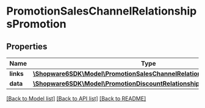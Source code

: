 # PromotionSalesChannelRelationshipsPromotion

## Properties
Name | Type | Description | Notes
------------ | ------------- | ------------- | -------------
**links** | [**\Shopware6SDK\Model\PromotionSalesChannelRelationshipsPromotionLinks**](PromotionSalesChannelRelationshipsPromotionLinks.md) |  | [optional] 
**data** | [**\Shopware6SDK\Model\PromotionDiscountRelationshipsPromotionData**](PromotionDiscountRelationshipsPromotionData.md) |  | [optional] 

[[Back to Model list]](../../README.md#documentation-for-models) [[Back to API list]](../../README.md#documentation-for-api-endpoints) [[Back to README]](../../README.md)

